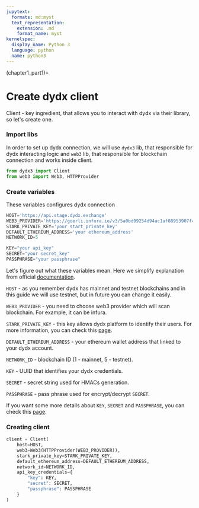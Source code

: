 ```yaml
---
jupytext:
  formats: md:myst
  text_representation:
    extension: .md
    format_name: myst
kernelspec:
  display_name: Python 3
  language: python
  name: python3
---
```

(chapter1_part1)=

# Create dydx client

Client - key ingredient, that allows you to interact with dydx via their library,
so let's create one.

### Import libs

In order to set up dydx connection, we will use `dydx3` lib, that responsible
for dydx interacting logic and `web3` lib, that responsible for blockchain 
connection and works inside client.
```python
from dydx3 import Client
from web3 import Web3, HTTPProvider
```

### Create variables

These variables configures dydx connection
```python
HOST='https://api.stage.dydx.exchange'
WEB3_PROVIDER='https://goerli.infura.io/v3/5a0bd09254d94ac1af88953907f4136c'
STARK_PRIVATE_KEY='your start_private_key'
DEFAULT_ETHEREUM_ADDRESS='your ethereum_address'
NETWORK_ID=5

KEY="your api_key"
SECRET="your secret_key"
PASSPHRASE="your passphrase"
```

Let's figure out what these variables mean. Here we simplify explanation from
official [documentation](https://dydxprotocol.github.io/v3-teacher/?python#client-initialization).

`HOST` - as you remember dydx has mainnet and testnet blockchains and in this 
guide we will use testnet, but in future you can change it easily.

`WEB3_PROVIDER` - you need to choose web3 provider which will scan blockchain. 
For example, it can be infura.

`STARK_PRIVATE_KEY` - this key allows dydx platform to identify their users.
For more information, you can check this [page](https://help.dydx.exchange/en/articles/4797307-what-is-a-stark-key).

`DEFAULT_ETHEREUM_ADDRESS` - your ethereum wallet address that linked to your
dydx account.

`NETWORK_ID` - blockchain ID (1 - mainnet, 5 - testnet).

`KEY` - UUID that identifies your dydx credentials.

`SECRET` - secret string used for HMACs generation.

`PASSPHRASE` - pass phrase used for encrypt/decrypt `SECRET`.

If you want some more details about `KEY`, `SECRET` and `PASSPHRASE`, you can 
check this [page](https://dydxprotocol.github.io/v3-teacher/?python#api-key-authentication).

### Creating client

```python
client = Client(
    host=HOST,
    web3=Web3(HTTPProvider(WEB3_PROVIDER)),
    stark_private_key=STARK_PRIVATE_KEY,
    default_ethereum_address=DEFAULT_ETHEREUM_ADDRESS,
    network_id=NETWORK_ID,
    api_key_credentials={
        "key": KEY,
        "secret": SECRET,
        "passphrase": PASSPHRASE
    }
)
```